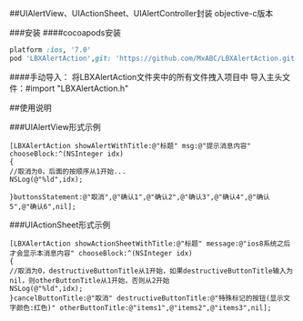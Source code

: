 ##UIAlertView、UIActionSheet、UIAlertController封装 objective-c版本

###安装
####cocoapods安装

```ruby
platform :ios, '7.0'
pod 'LBXAlertAction',git: 'https://github.com/MxABC/LBXAlertAction.git'
```

####手动导入：
将LBXAlertAction文件夹中的所有文件拽入项目中
导入主头文件：#import "LBXAlertAction.h"

##使用说明

###UIAlertView形式示例

```obj-c
[LBXAlertAction showAlertWithTitle:@"标题" msg:@"提示消息内容" chooseBlock:^(NSInteger idx)
{
//取消为0，后面的按顺序从1开始...
NSLog(@"%ld",idx);

}buttonsStatement:@"取消",@"确认1",@"确认2",@"确认3",@"确认4",@"确认5",@"确认6",nil];
```

###UIActionSheet形式示例

```obj-c
[LBXAlertAction showActionSheetWithTitle:@"标题" message:@"ios8系统之后才会显示本消息内容" chooseBlock:^(NSInteger idx)
{
//取消为0，destructiveButtonTitle从1开始，如果destructiveButtonTitle输入为nil，则otherButtonTitle从1开始，否则从2开始
NSLog(@"%ld",idx);
}cancelButtonTitle:@"取消" destructiveButtonTitle:@"特殊标记的按钮(显示文字颜色:红色)" otherButtonTitle:@"items1",@"items2",@"items3",nil];
```
